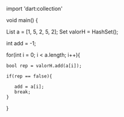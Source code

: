 
import 'dart:collection'

void main() {
  
  List<int> a = [1, 5, 2, 5, 2];
  Set valorH = HashSet();

  int add = -1;
  
  for(int i = 0; i < a.length; i++){
    
    
    bool rep = valorH.add(a[i]);
      
    if(rep == false){
      
       add = a[i];
       break;   
    }
   
  }
